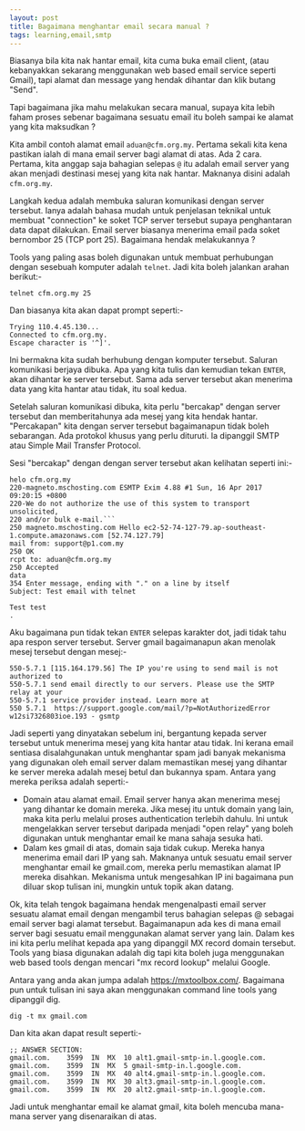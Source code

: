 ```yaml
---
layout: post
title: Bagaimana menghantar email secara manual ?
tags: learning,email,smtp
---
```


Biasanya bila kita nak hantar email, kita cuma buka email client, (atau kebanyakkan sekarang menggunakan web based email service seperti Gmail), tapi alamat dan message yang hendak dihantar dan klik butang "Send".

Tapi bagaimana jika mahu melakukan secara manual, supaya kita lebih faham proses sebenar bagaimana sesuatu email itu boleh sampai ke alamat yang kita maksudkan ?

Kita ambil contoh alamat email `aduan@cfm.org.my`.  Pertama sekali kita kena pastikan ialah di mana email server bagi alamat di atas. Ada 2 cara. Pertama, kita anggap saja bahagian selepas `@` itu adalah email server yang akan menjadi destinasi mesej yang kita nak hantar. Maknanya disini adalah `cfm.org.my`.

Langkah kedua adalah membuka saluran komunikasi dengan server tersebut. Ianya adalah bahasa mudah untuk penjelasan teknikal untuk membuat "connection" ke soket TCP server tersebut supaya penghantaran data dapat dilakukan. Email server biasanya menerima email pada soket bernombor 25 (TCP port 25). Bagaimana hendak melakukannya ?

Tools yang paling asas boleh digunakan untuk membuat perhubungan dengan sesebuah komputer adalah `telnet`. Jadi kita boleh jalankan arahan berikut:-

```
telnet cfm.org.my 25
```

Dan biasanya kita akan dapat prompt seperti:-

```
Trying 110.4.45.130...
Connected to cfm.org.my.
Escape character is '^]'.
```

Ini bermakna kita sudah berhubung dengan komputer tersebut. Saluran komunikasi berjaya dibuka. Apa yang kita tulis dan kemudian tekan `ENTER`, akan dihantar ke server tersebut. Sama ada server tersebut akan menerima data yang kita hantar atau tidak, itu soal kedua.

Setelah saluran komunikasi dibuka, kita perlu "bercakap" dengan server tersebut dan memberitahunya ada mesej yang kita hendak hantar. "Percakapan" kita dengan server tersebut bagaimanapun tidak boleh sebarangan. Ada protokol khusus yang perlu dituruti. Ia dipanggil SMTP atau Simple Mail Transfer Protocol.

Sesi "bercakap" dengan dengan server tersebut akan kelihatan seperti ini:-

```
helo cfm.org.my
220-magneto.mschosting.com ESMTP Exim 4.88 #1 Sun, 16 Apr 2017 09:20:15 +0800
220-We do not authorize the use of this system to transport unsolicited,
220 and/or bulk e-mail.```
250 magneto.mschosting.com Hello ec2-52-74-127-79.ap-southeast-1.compute.amazonaws.com [52.74.127.79]
mail from: support@p1.com.my
250 OK
rcpt to: aduan@cfm.org.my
250 Accepted
data
354 Enter message, ending with "." on a line by itself
Subject: Test email with telnet

Test test
.
```

Aku bagaimana pun tidak tekan `ENTER` selepas karakter dot, jadi tidak tahu apa respon server tersebut. Server gmail bagaimanapun akan menolak mesej tersebut dengan mesej:-

```
550-5.7.1 [115.164.179.56] The IP you're using to send mail is not authorized to
550-5.7.1 send email directly to our servers. Please use the SMTP relay at your
550-5.7.1 service provider instead. Learn more at
550 5.7.1  https://support.google.com/mail/?p=NotAuthorizedError w12si7326803ioe.193 - gsmtp
```

Jadi seperti yang dinyatakan sebelum ini, bergantung kepada server tersebut untuk menerima mesej yang kita hantar atau tidak. Ini kerana email sentiasa disalahgunakan untuk menghantar spam jadi banyak mekanisma yang digunakan oleh email server dalam memastikan mesej yang dihantar ke server mereka adalah mesej betul dan bukannya spam. Antara yang mereka periksa adalah seperti:-

* Domain atau alamat email. Email server hanya akan menerima mesej yang dihantar ke domain mereka. Jika mesej itu untuk domain yang lain, maka kita perlu melalui proses authentication terlebih dahulu. Ini untuk mengelakkan server tersebut daripada menjadi "open relay" yang boleh digunakan untuk menghantar email ke mana sahaja sesuka hati.
* Dalam kes gmail di atas, domain saja tidak cukup. Mereka hanya menerima email dari IP yang sah. Maknanya untuk sesuatu email server menghantar email ke gmail.com, mereka perlu memastikan alamat IP mereka disahkan. Mekanisma untuk mengesahkan IP ini bagaimana pun diluar skop tulisan ini, mungkin untuk topik akan datang.

Ok, kita telah tengok bagaimana hendak mengenalpasti email server sesuatu alamat email dengan mengambil terus bahagian selepas @ sebagai email server bagi alamat tersebut. Bagaimanapun ada kes di mana email server bagi sesuatu email menggunakan alamat server yang lain. Dalam kes ini kita perlu melihat kepada apa yang dipanggil MX record domain tersebut. Tools yang biasa digunakan adalah dig tapi kita boleh juga menggunakan web based tools dengan mencari "mx record lookup" melalui Google.

Antara yang anda akan jumpa adalah https://mxtoolbox.com/. Bagaimana pun untuk tulisan ini saya akan menggunakan command line tools yang dipanggil dig.

```
dig -t mx gmail.com
```

Dan kita akan dapat result seperti:-

```
;; ANSWER SECTION:
gmail.com.    3599  IN  MX  10 alt1.gmail-smtp-in.l.google.com.
gmail.com.    3599  IN  MX  5 gmail-smtp-in.l.google.com.
gmail.com.    3599  IN  MX  40 alt4.gmail-smtp-in.l.google.com.
gmail.com.    3599  IN  MX  30 alt3.gmail-smtp-in.l.google.com.
gmail.com.    3599  IN  MX  20 alt2.gmail-smtp-in.l.google.com.
```

Jadi untuk menghantar email ke alamat gmail, kita boleh mencuba mana-mana server yang disenaraikan di atas.
